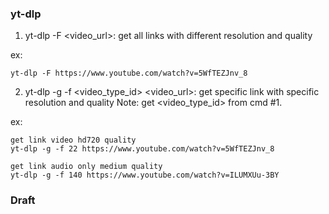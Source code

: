 ### yt-dlp

1. yt-dlp -F <video_url>: get all links with different resolution and quality

ex:
```
yt-dlp -F https://www.youtube.com/watch?v=5WfTEZJnv_8
```

2. yt-dlp -g -f <video_type_id> <video_url>: get specific link with specific resolution and quality
Note: get <video_type_id> from cmd #1.

ex:
```
get link video hd720 quality
yt-dlp -g -f 22 https://www.youtube.com/watch?v=5WfTEZJnv_8

get link audio only medium quality
yt-dlp -g -f 140 https://www.youtube.com/watch?v=ILUMXUu-3BY

```

### Draft

